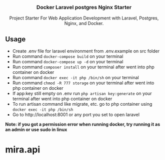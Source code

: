 <!-- PROJECT LOGO -->
<br />
<div align="center">
  <h3 align="center">Docker Laravel postgres Nginx Starter</h3>

  <p align="center">
    Project Starter For Web Application Development with Laravel, Postgres, Nginx, and Docker.
    <br />
  </p>
</div>

<!-- ABOUT THE PROJECT -->

## Usage

- Create .env file for laravel environment from .env.example on src folder
- Run command `docker-compose build` on your terminal
- Run command `docker-compose up -d` on your terminal
- Run command `composer install` on your terminal after went into php container on docker
- Run command `docker exec -it php /bin/sh` on your terminal
- Run command `chmod -R 777 storage` on your terminal after went into php container on docker
- If app:key still empty on .env run `php artisan key:generate` on your terminal after went into php container on docker
- To run artisan command like migrate, etc. go to php container using `docker exec -it php /bin/sh`
- Go to http://localhost:8001 or any port you set to open laravel

**Note: if you got a permission error when running docker, try running it as an admin or use sudo in linux**

<!-- MARKDOWN LINKS & IMAGES -->
<!-- https://www.markdownguide.org/basic-syntax/#reference-style-links -->

[contributors-shield]: https://img.shields.io/github/contributors/ishaqadhel/docker-laravel-mysql-nginx-starter.svg?style=for-the-badge
[contributors-url]: https://github.com/ishaqadhel/docker-laravel-mysql-nginx-starter/graphs/contributors
[forks-shield]: https://img.shields.io/github/forks/ishaqadhel/docker-laravel-mysql-nginx-starter.svg?style=for-the-badge
[forks-url]: https://github.com/ishaqadhel/docker-laravel-mysql-nginx-starter/network/members
[stars-shield]: https://img.shields.io/github/stars/ishaqadhel/docker-laravel-mysql-nginx-starter.svg?style=for-the-badge
[stars-url]: https://github.com/ishaqadhel/docker-laravel-mysql-nginx-starter/stargazers
[issues-shield]: https://img.shields.io/github/issues/ishaqadhel/docker-laravel-mysql-nginx-starter.svg?style=for-the-badge
[issues-url]: https://github.com/ishaqadhel/docker-laravel-mysql-nginx-starter/issues
[license-shield]: https://img.shields.io/github/license/ishaqadhel/docker-laravel-mysql-nginx-starter.svg?style=for-the-badge
[license-url]: https://github.com/ishaqadhel/docker-laravel-mysql-nginx-starter/blob/master/LICENSE.txt
[linkedin-shield]: https://img.shields.io/badge/-LinkedIn-black.svg?style=for-the-badge&logo=linkedin&colorB=555
[linkedin-url]: https://linkedin.com/in/linkedin_username
[product-screenshot]: images/screenshot.png

# mira.api
